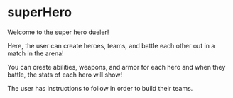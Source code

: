 # superHero

Welcome to the super hero dueler! 

Here, the user can create heroes, teams, and battle each other out in a match in the arena!

You can create abilities, weapons, and armor for each hero and when they battle, the stats of
each hero will show!

The user has instructions to follow in order to build their teams.
